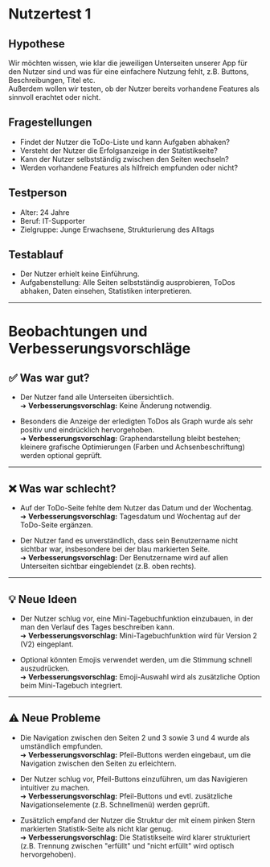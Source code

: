# Nutzertest 1

## Hypothese

Wir möchten wissen, wie klar die jeweiligen Unterseiten unserer App für den Nutzer sind und was für eine einfachere Nutzung fehlt, z.B. Buttons, Beschreibungen, Titel etc.  
Außerdem wollen wir testen, ob der Nutzer bereits vorhandene Features als sinnvoll erachtet oder nicht.

## Fragestellungen

- Findet der Nutzer die ToDo-Liste und kann Aufgaben abhaken?
- Versteht der Nutzer die Erfolgsanzeige in der Statistikseite?
- Kann der Nutzer selbstständig zwischen den Seiten wechseln?
- Werden vorhandene Features als hilfreich empfunden oder nicht?

## Testperson
- Alter: 24 Jahre
- Beruf: IT-Supporter
- Zielgruppe: Junge Erwachsene, Strukturierung des Alltags

## Testablauf
- Der Nutzer erhielt keine Einführung.
- Aufgabenstellung: Alle Seiten selbstständig ausprobieren, ToDos abhaken, Daten einsehen, Statistiken interpretieren.

---

# Beobachtungen und Verbesserungsvorschläge

## ✅ Was war gut?

- Der Nutzer fand alle Unterseiten übersichtlich.  
  ➔ **Verbesserungsvorschlag:** Keine Änderung notwendig.

- Besonders die Anzeige der erledigten ToDos als Graph wurde als sehr positiv und eindrücklich hervorgehoben.  
  ➔ **Verbesserungsvorschlag:** Graphendarstellung bleibt bestehen; kleinere grafische Optimierungen (Farben und Achsenbeschriftung) werden optional geprüft.

---

## ❌ Was war schlecht?

- Auf der ToDo-Seite fehlte dem Nutzer das Datum und der Wochentag.  
  ➔ **Verbesserungsvorschlag:** Tagesdatum und Wochentag auf der ToDo-Seite ergänzen.

- Der Nutzer fand es unverständlich, dass sein Benutzername nicht sichtbar war, insbesondere bei der blau markierten Seite.  
  ➔ **Verbesserungsvorschlag:** Der Benutzername wird auf allen Unterseiten sichtbar eingeblendet (z.B. oben rechts).

---

## 💡 Neue Ideen

- Der Nutzer schlug vor, eine Mini-Tagebuchfunktion einzubauen, in der man den Verlauf des Tages beschreiben kann.  
  ➔ **Verbesserungsvorschlag:** Mini-Tagebuchfunktion wird für Version 2 (V2) eingeplant.

- Optional könnten Emojis verwendet werden, um die Stimmung schnell auszudrücken.  
  ➔ **Verbesserungsvorschlag:** Emoji-Auswahl wird als zusätzliche Option beim Mini-Tagebuch integriert.

---

## ⚠️ Neue Probleme

- Die Navigation zwischen den Seiten 2 und 3 sowie 3 und 4 wurde als umständlich empfunden.  
  ➔ **Verbesserungsvorschlag:** Pfeil-Buttons werden eingebaut, um die Navigation zwischen den Seiten zu erleichtern.

- Der Nutzer schlug vor, Pfeil-Buttons einzuführen, um das Navigieren intuitiver zu machen.  
  ➔ **Verbesserungsvorschlag:** Pfeil-Buttons und evtl. zusätzliche Navigationselemente (z.B. Schnellmenü) werden geprüft.

- Zusätzlich empfand der Nutzer die Struktur der mit einem pinken Stern markierten Statistik-Seite als nicht klar genug.  
  ➔ **Verbesserungsvorschlag:** Die Statistikseite wird klarer strukturiert (z.B. Trennung zwischen "erfüllt" und "nicht erfüllt" wird optisch hervorgehoben).